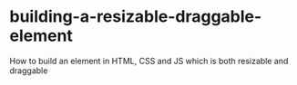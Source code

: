 # building-a-resizable-draggable-element
How to build an element in HTML, CSS and JS which is both resizable and draggable
